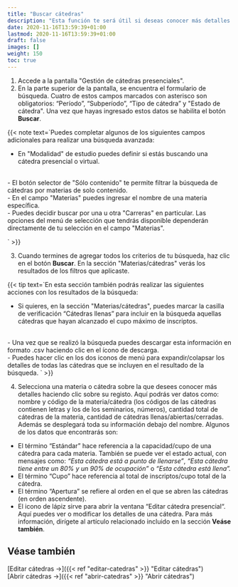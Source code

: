 ```yaml
---
title: "Buscar cátedras"
description: "Esta función te será útil si deseas conocer más detalles sobre los seminarios y cátedras creados en el sistema y si quieres buscar aquellas cátedras/seminarios cuya información o encuentros deseas editar."
date: 2020-11-16T13:59:39+01:00
lastmod: 2020-11-16T13:59:39+01:00
draft: false
images: []
weight: 150
toc: true
---
```


1. Accede a la pantalla "Gestión de cátedras presenciales". 
1. En la parte superior de la pantalla, se encuentra el formulario de búsqueda. Cuatro de estos campos marcados con asterisco son obligatorios: “Período”, “Subperíodo”, “Tipo de cátedra” y "Estado de cátedra". Una vez que hayas ingresado estos datos se habilita el botón **Buscar**.

{{< note text=`Puedes completar algunos de los siguientes campos adicionales para realizar una búsqueda avanzada:
<br>
- En "Modalidad" de estudio puedes definir si estás buscando una cátedra presencial o virtual.
<br>
- El botón selector de "Sólo contenido" te permite filtrar la búsqueda de cátedras por materias de solo contenido.
<br>
- En el campo "Materias" puedes ingresar el nombre de una materia específica.
<br>
- Puedes decidir buscar por una u otra "Carreras" en particular. Las opciones del menú de selección que tendrás disponible dependerán directamente de tu selección en el campo "Materias".

` >}}

3. Cuando termines de agregar todos los criterios de tu búsqueda, haz clic en el botón **Buscar**. En la sección "Materias/cátedras" verás los resultados de los filtros que aplicaste.

{{< tip text=`En esta sección también podrás realizar las siguientes acciones con los resultados de la búsqueda:
<br>
- Si quieres, en la sección "Materias/cátedras", puedes marcar la casilla de verificación “Cátedras llenas” para incluir en la búsqueda aquellas cátedras que hayan alcanzado el cupo máximo de inscriptos.
<br>
- Una vez que se realizó la búsqueda puedes descargar esta información en formato .csv haciendo clic en el ícono de descarga.
<br>
- Puedes hacer clic en los dos iconos de menú para expandir/colapsar los detalles de todas las cátedras que se incluyen en el resultado de la búsqueda.
` >}}

4. Selecciona una materia o cátedra sobre la que desees conocer más detalles haciendo clic sobre su registo. Aquí podrás ver datos como: nombre y código de la materia/cátedra (los códigos de las cátedras contienen letras y los de los seminarios, números), cantidad total de cátedras de la materia, cantidad de cátedras llenas/abiertas/cerradas. Además se desplegará toda su información debajo del nombre. Algunos de los datos que encontrarás son:

- El término “Estándar” hace referencia a la capacidad/cupo de una cátedra para cada materia. También se puede ver el estado actual, con mensajes como: _“Esta cátedra está a punto de llenarse”_, _“Esta cátedra tiene entre un 80% y un 90% de ocupación”_ o _“Esta cátedra está llena”._
- El término “Cupo” hace referencia al total de inscriptos/cupo total de la cátedra. 
- El término “Apertura” se refiere al orden en el que se abren las cátedras (en orden ascendente). 
- El icono de lápiz sirve para abrir la ventana “Editar cátedra presencial“. Aquí puedes ver o modificar los detalles de una cátedra. Para más información, dirígete al artículo relacionado incluido en la sección **Veáse también**.

## Véase también

[Editar cátedras →]({{< ref "editar-catedras" >}} "Editar cátedras")
<br/>
[Abrir cátedras →]({{< ref "abrir-catedras" >}} "Abrir cátedras")
